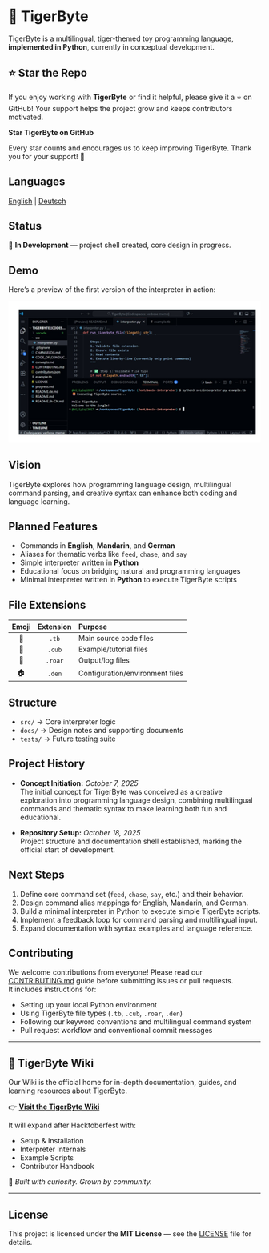 # 🐯 TigerByte

TigerByte is a multilingual, tiger-themed toy programming language, **implemented in Python**, currently in conceptual development.

## ⭐ Star the Repo

If you enjoy working with **TigerByte** or find it helpful, please give it a ⭐ on GitHub! Your support helps the project grow and keeps contributors motivated.

**Star TigerByte on GitHub**

Every star counts and encourages us to keep improving TigerByte. Thank you for your support! 🎉


## Languages
[English](./README.md) | [Deutsch](./README.de.md)

## Status
🚧 **In Development** — project shell created, core design in progress.

## Demo
Here’s a preview of the first version of the interpreter in action:

![TigerByte Interpreter v0.1](assets/Interpreterv01.jpg)

## Vision
TigerByte explores how programming language design, multilingual command parsing, and creative syntax can enhance both coding and language learning.

## Planned Features
- Commands in **English**, **Mandarin**, and **German**
- Aliases for thematic verbs like `feed`, `chase`, and `say`
- Simple interpreter written in **Python**
- Educational focus on bridging natural and programming languages
- Minimal interpreter written in **Python** to execute TigerByte scripts


## File Extensions
| Emoji | Extension | Purpose |
|:--:|:--:|:--|
| 🐯 | `.tb` | Main source code files |
| 🐾 | `.cub` | Example/tutorial files |
| 📣 | `.roar` | Output/log files |
| 🏠 | `.den` | Configuration/environment files |

## Structure
- `src/` → Core interpreter logic  
- `docs/` → Design notes and supporting documents  
- `tests/` → Future testing suite  

## Project History
- **Concept Initiation:** *October 7, 2025*  
  The initial concept for TigerByte was conceived as a creative exploration into programming language design, combining multilingual commands and thematic syntax to make learning both fun and educational.

- **Repository Setup:** *October 18, 2025*  
  Project structure and documentation shell established, marking the official start of development.

## Next Steps
1. Define core command set (`feed`, `chase`, `say`, etc.) and their behavior.  
2. Design command alias mappings for English, Mandarin, and German.  
3. Build a minimal interpreter in Python to execute simple TigerByte scripts.  
4. Implement a feedback loop for command parsing and multilingual input.  
5. Expand documentation with syntax examples and language reference.

## Contributing

We welcome contributions from everyone! Please read our [CONTRIBUTING.md](./CONTRIBUTING.md) guide before submitting issues or pull requests.  
It includes instructions for:

- Setting up your local Python environment  
- Using TigerByte file types (`.tb`, `.cub`, `.roar`, `.den`)  
- Following our keyword conventions and multilingual command system  
- Pull request workflow and conventional commit messages

---

## 📘 TigerByte Wiki

Our Wiki is the official home for in-depth documentation, guides, and learning resources about TigerByte.

👉 **[Visit the TigerByte Wiki](bijiyiqi2017>/TigerByte/wiki)**

It will expand after Hacktoberfest with:
- Setup & Installation
- Interpreter Internals
- Example Scripts
- Contributor Handbook

🐅 *Built with curiosity. Grown by community.*

---


## License
This project is licensed under the **MIT License** — see the [LICENSE](./LICENSE) file for details.
